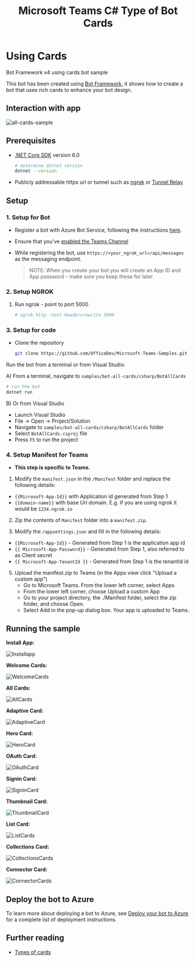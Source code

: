 ﻿---
page_type: sample
products:
- office-teams
- office
- office-365
languages:
- csharp
title: Microsoft Teams C# Type of Bot Cards
description: Microsoft Teams "Type of Bot Cards" application for .NET/C#
extensions:
  contentType: samples
  createdDate: 01/11/2023 10:02:21 PM
urlFragment: officedev-microsoft-teams-samples-bot-all-cards-csharp
---

# Using Cards

Bot Framework v4 using cards bot sample

This bot has been created using [Bot Framework](https://dev.botframework.com), it shows how to create a bot that uses rich cards to enhance your bot design.

## Interaction with app

![all-cards-sample ](BotAllCards/Images/allBotCardsGif.gif)

## Prerequisites

- [.NET Core SDK](https://dotnet.microsoft.com/download) version 6.0

  ```bash
  # determine dotnet version
  dotnet --version
  ```
- Publicly addressable https url or tunnel such as [ngrok](https://ngrok.com/) or [Tunnel Relay](https://github.com/OfficeDev/microsoft-teams-tunnelrelay)

## Setup

### 1. Setup for Bot
- Register a bot with Azure Bot Service, following the instructions [here](https://docs.microsoft.com/en-us/azure/bot-service/bot-service-quickstart-registration?view=azure-bot-service-3.0).

- Ensure that you've [enabled the Teams Channel](https://docs.microsoft.com/en-us/azure/bot-service/channel-connect-teams?view=azure-bot-service-4.0)

- While registering the bot, use `https://<your_ngrok_url>/api/messages` as the messaging endpoint.
    > NOTE: When you create your bot you will create an App ID and App password - make sure you keep these for later.

### 2. Setup NGROK
1) Run ngrok - point to port 5000

    ```bash
    # ngrok http -host-header=rewrite 5000
    ```
### 3. Setup for code
- Clone the repository

    ```bash
    git clone https://github.com/OfficeDev/Microsoft-Teams-Samples.git
    ```
 Run the bot from a terminal or from Visual Studio:

  A) From a terminal, navigate to `samples/bot-all-cards/csharp/BotAllCards`

  ```bash
  # run the bot
  dotnet run
  ```

  B) Or from Visual Studio

  - Launch Visual Studio
  - File -> Open -> Project/Solution
  - Navigate to `samples/bot-all-cards/csharp/BotAllCards` folder
  - Select `BotAllCards.csproj` file
  - Press `F5` to run the project   

### 4. Setup Manifest for Teams

- **This step is specific to Teams.**

1) Modify the `manifest.json` in the `/Manifest` folder and replace the following details:
  - `{{Microsoft-App-Id}}` with Application id generated from Step 1
  - `{{domain-name}}` with base Url domain. E.g. if you are using ngrok it would be `1234.ngrok.io`

2) Zip the contents of `Manifest` folder into a `manifest.zip`.

3) Modify the `/appsettings.json` and fill in the following details:
  - `{{Microsoft-App-Id}}` - Generated from Step 1 is the application app id
  - `{{ Microsoft-App-Password}}` - Generated from Step 1, also referred to as Client secret
  - `{{ Microsoft-App-TenantId }}` - Generated from Step 1 is the tenantId id
  
5) Upload the manifest.zip to Teams (in the Apps view click "Upload a custom app")
   - Go to Microsoft Teams. From the lower left corner, select Apps
   - From the lower left corner, choose Upload a custom App
   - Go to your project directory, the ./Manifest folder, select the zip folder, and choose Open.
   - Select Add in the pop-up dialog box. Your app is uploaded to Teams.

## Running the sample

**Install App:**

![Installapp](BotAllCards/Images/Installapp.png)

**Welcome Cards:**

![WelcomeCards](BotAllCards/Images/WelcomeCards.png)

**All Cards:**

![AllCards](BotAllCards/Images/AllCards.png)

**Adaptive Card:**

![AdaptiveCard](BotAllCards/Images/AdaptiveCard.png)

**Hero Card:**

![HeroCard](BotAllCards/Images/HeroCard.png)

**OAuth Card:**

![OAuthCard](BotAllCards/Images/OAuthCard.png)

**Signin Card:**

![SigninCard](BotAllCards/Images/SigninCard.png)

**Thumbnail Card:**

![ThumbnailCard](BotAllCards/Images/ThumbnailCard.png)

**List Card:**

![ListCards](BotAllCards/Images/ListCards.png)

**Collections Card:**

![CollectionsCards](BotAllCards/Images/CollectionsCards.png)

**Connector Card:**

![ConnectorCards](BotAllCards/Images/ConnectorCards.png)


## Deploy the bot to Azure

To learn more about deploying a bot to Azure, see [Deploy your bot to Azure](https://aka.ms/azuredeployment) for a complete list of deployment instructions.

## Further reading

- [Types of cards](https://learn.microsoft.com/en-us/microsoftteams/platform/task-modules-and-cards/cards/cards-reference#receipt-card)

